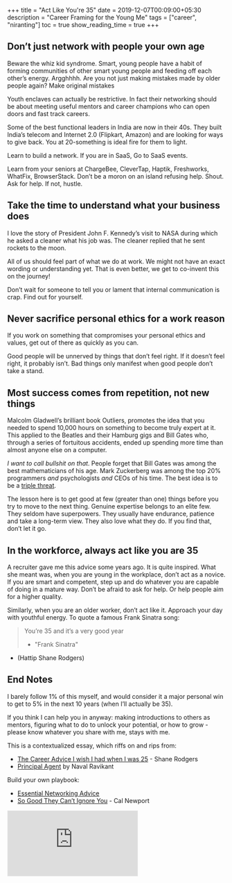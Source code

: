 +++
title = "Act Like You're 35"
date = 2019-12-07T00:09:00+05:30
description = "Career Framing for the Young Me"
tags = ["career", "niranting"]
toc = true
show_reading_time = true
+++

## Don’t just network with people your own age

Beware the whiz kid syndrome. Smart, young people have a habit of forming communities of other smart young people and feeding off each other’s energy. Argghhhh. Are you not just making mistakes made by older people again? Make original mistakes 

Youth enclaves can actually be restrictive. In fact their networking should be about meeting useful mentors and career champions who can open doors and fast track careers. 

Some of the best functional leaders in India are now in their 40s. They built India’s telecom and Internet 2.0 (Flipkart, Amazon) and are looking for ways to give back. You at 20-something is ideal fire for them to light. 

Learn to build a network. If you are in SaaS, Go to SaaS events.

Learn from your seniors at ChargeBee, CleverTap, Haptik, Freshworks, WhatFix, BrowserStack. Don’t be a moron on an island refusing help. Shout. Ask for help. If not, hustle.

## Take the time to understand what your business does

I love the story of President John F. Kennedy’s visit to NASA during which he asked a cleaner what his job was. The cleaner replied that he sent rockets to the moon. 

All of us should feel part of what we do at work. We might not have an exact wording or understanding yet. That is even better, we get to co-invent this on the journey!  

Don’t wait for someone to tell you or lament that internal communication is crap. Find out for yourself.

## Never sacrifice personal ethics for a work reason

If you work on something that compromises your personal ethics and values, get out of there as quickly as you can. 

Good people will be unnerved by things that don’t feel right. If it doesn’t feel right, it probably isn’t. Bad things only manifest when good people don’t take a stand.

## Most success comes from repetition, not new things

Malcolm Gladwell’s brilliant book Outliers, promotes the idea that you needed to spend 10,000 hours on something to become truly expert at it. This applied to the Beatles and their Hamburg gigs and Bill Gates who, through a series of fortuitous accidents, ended up spending more time than almost anyone else on a computer.

_I want to call bullshit on that_. People forget that Bill Gates was among the best mathematicians of his age. Mark Zuckerberg was among the top 20% programmers _and_ psychologists _and_ CEOs of his time. The best idea is to be a [triple threat](https://dilbertblog.typepad.com/the_dilbert_blog/2007/07/career-advice.html).

The lesson here is to get good at few (greater than one) things before you try to move to the next thing. Genuine expertise belongs to an elite few. They seldom have superpowers. They usually have endurance, patience and take a long-term view. They also love what they do. If you find that, don’t let it go.

## In the workforce, always act like you are 35

A recruiter gave me this advice some years ago. It is quite inspired. What she meant was, when you are young in the workplace, don’t act as a novice. If you are smart and competent, step up and do whatever you are capable of doing in a mature way. Don’t be afraid to ask for help. Or help people aim for a higher quality.

Similarly, when you are an older worker, don’t act like it. Approach your day with youthful energy. To quote a famous Frank Sinatra song:

> You’re 35 and it’s a very good year
> - "Frank Sinatra"

- (Hattip Shane Rodgers)

## End Notes

I barely follow 1% of this myself, and would consider it a major personal win to get to 5% in the next 10 years (when I’ll actually be 35). 

If you think I can help you in anyway: making introductions to others as mentors, figuring what to do to unlock your potential, or how to grow - please know whatever you share with me, stays with me. 

This is a contextualized essay, which riffs on and rips from:

* [The Career Advice I wish I had when I was 25](https://www.linkedin.com/pulse/career-advice-i-wish-had-25-shane-rodgers/) - Shane Rodgers
* [Principal Agent](https://nav.al/principal-agent) by Naval Ravikant

Build your own playbook:

* [Essential Networking Advice](https://firstround.com/review/reach-out-stay-in-touch-and-deepen-your-connections-with-this-essential-networking-advice/)
* [So Good They Can’t Ignore You](https://www.amazon.com/gp/product/1455509124/) - Cal Newport

<iframe src="https://niranting.substack.com/embed" style="border:1px solid #EEE; background:white;" frameborder="0" scrolling="no"></iframe>
